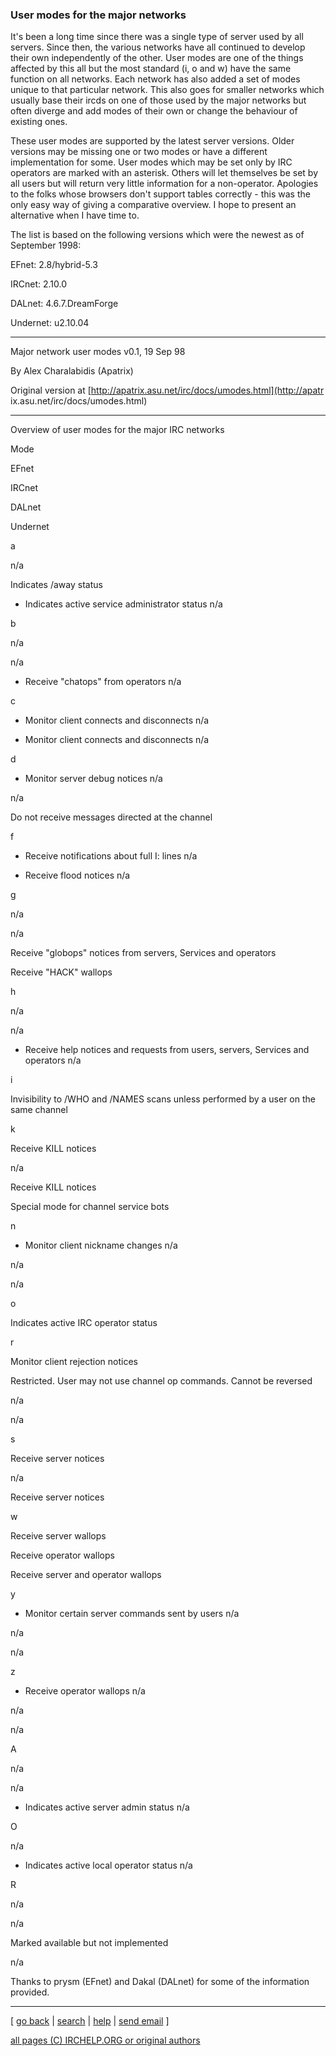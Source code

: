 ### User modes for the major networks

It's been a long time since there was a single type of server used by all
servers. Since then, the various networks have all continued to develop their
own independently of the other. User modes are one of the things affected by
this all but the most standard (i, o and w) have the same function on all
networks. Each network has also added a set of modes unique to that particular
network. This also goes for smaller networks which usually base their ircds on
one of those used by the major networks but often diverge and add modes of
their own or change the behaviour of existing ones.

These user modes are supported by the latest server versions. Older versions
may be missing one or two modes or have a different implementation for some.
User modes which may be set only by IRC operators are marked with an asterisk.
Others will let themselves be set by all users but will return very little
information for a non-operator. Apologies to the folks whose browsers don't
support tables correctly - this was the only easy way of giving a comparative
overview. I hope to present an alternative when I have time to.

The list is based on the following versions which were the newest as of
September 1998:

EFnet: 2.8/hybrid-5.3

IRCnet: 2.10.0

DALnet: 4.6.7.DreamForge

Undernet: u2.10.04

* * *

Major network user modes v0.1, 19 Sep 98

By Alex Charalabidis (Apatrix)

Original version at [http://apatrix.asu.net/irc/docs/umodes.html](http://apatr
ix.asu.net/irc/docs/umodes.html)

* * *

Overview of user modes for the major IRC networks

Mode

EFnet

IRCnet

DALnet

Undernet

a

n/a

Indicates /away status

* Indicates active service administrator status
n/a

b

n/a

n/a

* Receive "chatops" from operators
n/a

c

* Monitor client connects and disconnects
n/a

* Monitor client connects and disconnects
n/a

d

* Monitor server debug notices
n/a

n/a

Do not receive messages directed at the channel

f

* Receive notifications about full I: lines
n/a

* Receive flood notices
n/a

g

n/a

n/a

Receive "globops" notices from servers, Services and operators

Receive "HACK" wallops

h

n/a

n/a

* Receive help notices and requests from users, servers, Services and operators
n/a

i

Invisibility to /WHO and /NAMES scans unless performed by a user on the same
channel

k

Receive KILL notices

n/a

Receive KILL notices

Special mode for channel service bots

n

* Monitor client nickname changes
n/a

n/a

n/a

o

Indicates active IRC operator status

r

Monitor client rejection notices

Restricted. User may not use channel op commands. Cannot be reversed

n/a

n/a

s

Receive server notices

n/a

Receive server notices

w

Receive server wallops

Receive operator wallops

Receive server and operator wallops

y

* Monitor certain server commands sent by users
n/a

n/a

n/a

z

* Receive operator wallops
n/a

n/a

n/a

A

n/a

n/a

* Indicates active server admin status
n/a

O

n/a

* Indicates active local operator status
n/a

R

n/a

n/a

Marked available but not implemented

n/a

Thanks to prysm (EFnet) and Dakal (DALnet) for some of the information
provided.

* * *



[ [go back](/irchelp/) | [search](/irchelp/search_engine.cgi) |
[help](/irchelp/help.html) | [send email](/irchelp/mail.cgi) ]

[all pages (C) IRCHELP.ORG or original authors](/irchelp/credit.html)

